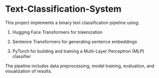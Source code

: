 # Text-Classification-System
This project implements a binary text classification pipeline using:

  1. Hugging Face Transformers for tokenization

  2. Sentence Transformers for generating sentence embeddings

  3. PyTorch for building and training a Multi-Layer Perceptron (MLP) classifier

The pipeline includes data preprocessing, model training, evaluation, and visualization of results.


